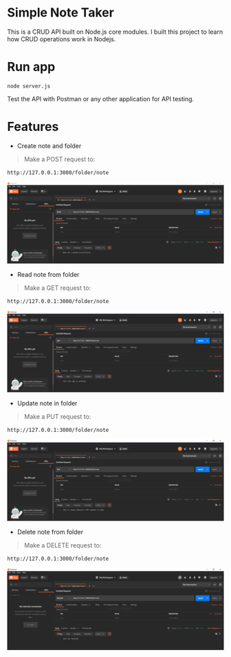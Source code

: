 # Simple Note Taker
This is a CRUD API built on Node.js core modules. I built this project to learn how CRUD operations work in Nodejs.

# Run app

```
node server.js
```

Test the API with Postman or any other application for API testing. 

# Features

- Create note and folder

> Make a POST request to:

```
http://127.0.0.1:3000/folder/note
```

![Create note and folder](https://github.com/pozadkey/simple-note-taker/blob/master/Screenshots/post.PNG)

- Read note from folder

> Make a GET request to:

```
http://127.0.0.1:3000/folder/note
```

![Read note from folder](https://github.com/pozadkey/simple-note-taker/blob/master/Screenshots/get.PNG)

- Update note in folder

> Make a PUT request to:

```
http://127.0.0.1:3000/folder/note
```

![Update note](https://github.com/pozadkey/simple-note-taker/blob/master/Screenshots/put.PNG)

- Delete note from folder

> Make a DELETE request to:

```
http://127.0.0.1:3000/folder/note
```

![Delete note](https://github.com/pozadkey/simple-note-taker/blob/master/Screenshots/delete.PNG)


